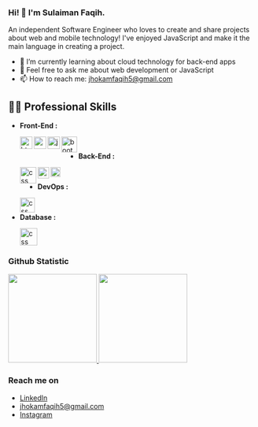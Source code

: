 ### Hi! 👋 I'm Sulaiman Faqih.

An independent Software Engineer who loves to create and share projects about web and mobile technology! I've enjoyed JavaScript and make it the main language in creating a project.

<!-- - 🔭 I’m currently working on <a href="https://github.com/dicodingacademy">@dicodingacademy</a> -->
- 🌱 I’m currently learning about cloud technology for back-end apps
- 💬 Feel free to ask me about web development or JavaScript
- 📫 How to reach me: jhokamfaqih5@gmail.com
  <!-- - ⚡ Fun fact: Father of a daughter -->

## 👨‍💻 Professional Skills
- **Front-End :**

  <a href="#"><img align="left" alt="html" title="html" width="25px" src=https://upload.wikimedia.org/wikipedia/commons/thumb/3/38/HTML5_Badge.svg/800px-HTML5_Badge.svg.png></a>
  <a href="#"><img align="left" alt="css" title="css" width="25px" src=https://upload.wikimedia.org/wikipedia/commons/thumb/6/62/CSS3_logo.svg/2048px-CSS3_logo.svg.png></a>
  <a href="#"><img align="left" alt="javascript" title="JavaScript" width="25px" src=https://upload.wikimedia.org/wikipedia/commons/thumb/6/6a/JavaScript-logo.png/800px-JavaScript-logo.png></a>
  <a href="#"><img align="left" alt="bootstrap" title="bootstrap" width="32px" src=https://upload.wikimedia.org/wikipedia/commons/thumb/b/b2/Bootstrap_logo.svg/2560px-Bootstrap_logo.svg.png></a>
  <br>
  
 - **Back-End :**

    <a href="#"><img align="left" alt="css" title="php" width="33px" src=https://upload.wikimedia.org/wikipedia/commons/thumb/2/27/PHP-logo.svg/2560px-PHP-logo.svg.png></a>
    <a href="#"><img align="left" alt="css" title="php" width="23px" src=https://upload.wikimedia.org/wikipedia/commons/thumb/9/9a/Laravel.svg/985px-Laravel.svg.png></a>
  <a href="#"><img align="left" alt="NodeJS" title="NodeJS" width="20px" src="https://seeklogo.com/images/N/nodejs-logo-FBE122E377-seeklogo.com.png" /></a>
<!--  <a href="https://reactjs.org/"><img align="left" alt="React" title="React" width="21px" src="https://cdn.worldvectorlogo.com/logos/react-2.svg" /></a>
  <a href="https://hapi.dev/"><img align="left" alt="Hapi" title="Hapi (NodeJS HTTP Framework)" width="21px" src="https://avatars.githubusercontent.com/u/3774533?s=200&v=4" /></a>
  <a href="https://nextjs.org/"><img align="left" alt="Next" title="Next (React SSR Framework)" width="21px" src="https://iconape.com/wp-content/files/gm/82643/svg/next-js.svg" /></a> -->
   <br>

  - **DevOps :**

    <a href="#"><img align="left" alt="css" title="php" width="30px" src=https://www.gstatic.com/devrel-devsite/prod/v85f54088ef7777280c83d69d659572c5ef9931b8141761ffdab023f32799d208/cloud/images/favicons/onecloud/apple-icon.png></a>
   <br>

  - **Database :**

    <a href="#"><img align="left" alt="css" title="php" width="35px" src=https://cdn.freebiesupply.com/logos/large/2x/mysql-5-logo-png-transparent.png></a>
   <br>
   <br>


  
### Github Statistic
<p align="left">
<a href="https://github.com/dimasmds">
  <img height="180em" src="https://github-readme-stats-eight-theta.vercel.app/api?username=slmnfqh&show_icons=true&theme=algolia&include_all_commits=true&count_private=true"/>
  <img height="180em" src="https://github-readme-stats-eight-theta.vercel.app/api/top-langs/?username=slmnfqh&layout=compact&langs_count=8&theme=algolia"/>
</a>
</p>


### Reach me on
- <a href=https://www.linkedin.com/in/sulaiman-faqih-664616138/>LinkedIn</a>
- jhokamfaqih5@gmail.com
- <a href=https://www.instagram.com/slmnfqh>Instagram</a>
<!--
**slmnfqh/slmnfqh** is a ✨ _special_ ✨ repository because its `README.md` (this file) appears on your GitHub profile.

Here are some ideas to get you started:

- 🔭 I’m currently working on ...
- 🌱 I’m currently learning ...
- 👯 I’m looking to collaborate on ...
- 🤔 I’m looking for help with ...
- 💬 Ask me about ...
- 📫 How to reach me: ...
- 😄 Pronouns: ...
- ⚡ Fun fact: ...
-->
